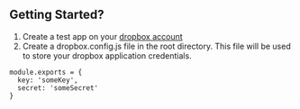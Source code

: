 ## Getting Started?
1. Create a test app on your [dropbox account](https://www.dropbox.com/developers/apps)
1. Create a dropbox.config.js file in the root directory. This file will be used to store your dropbox application credentials.

```
module.exports = {
  key: 'someKey',
  secret: 'someSecret'
}
```
